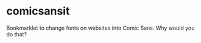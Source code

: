 comicsansit
===========

Bookmarklet to change fonts on websites into Comic Sans. Why would you do that?
